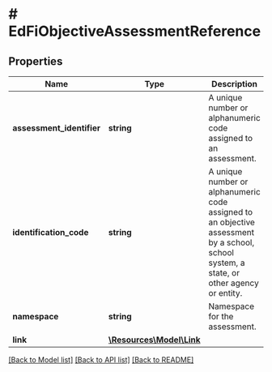 # # EdFiObjectiveAssessmentReference

## Properties

Name | Type | Description | Notes
------------ | ------------- | ------------- | -------------
**assessment_identifier** | **string** | A unique number or alphanumeric code assigned to an assessment. |
**identification_code** | **string** | A unique number or alphanumeric code assigned to an objective assessment by a school, school system, a state, or other agency or entity. |
**namespace** | **string** | Namespace for the assessment. |
**link** | [**\Resources\Model\Link**](Link.md) |  | [optional]

[[Back to Model list]](../../README.md#models) [[Back to API list]](../../README.md#endpoints) [[Back to README]](../../README.md)
